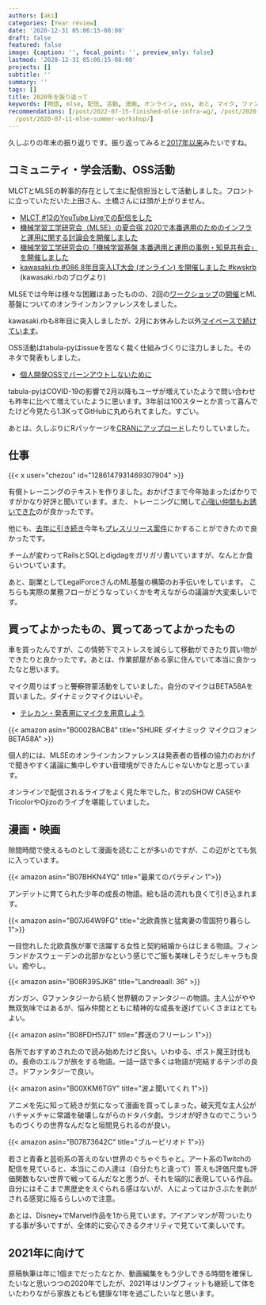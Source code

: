 ```yaml
---
authors: [aki]
categories: [Year review]
date: '2020-12-31 05:06:15-08:00'
draft: false
featured: false
image: {caption: '', focal_point: '', preview_only: false}
lastmod: '2020-12-31 05:06:15-08:00'
projects: []
subtitle: ''
summary: ''
tags: []
title: 2020年を振り返って
keywords: [物語, mlse, 配信, 活動, 漫画, オンライン, oss, あと, マイク, ファンタジー]
recommendations: [/post/2022-07-15-finished-mlse-infra-wg/, /post/2020-11-10-mlse-conference/,
  /post/2020-07-11-mlse-summer-workshop/]
---
```


久しぶりの年末の振り返りです。振り返ってみると[2017年以来](https://chezo.uno/post/2017-12-31_2017-c4901627b12d/)みたいですね。

## コミュニティ・学会活動、OSS活動

MLCTとMLSEの幹事的存在として主に配信担当として活動しました。フロントに立っていただいた上田さん、土橋さんには頭が上がりません。

- [MLCT #12のYouTube Liveでの配信をした](https://chezo.uno/post/google-meet%E3%81%A8youtube-live%E3%81%A6%E3%82%AA%E3%83%B3%E3%83%A9%E3%82%A4%E3%83%B3%E3%83%9F%E3%83%BC%E3%83%88%E3%82%A2%E3%83%83%E3%83%95%E3%81%AE%E9%85%8D%E4%BF%A1%E3%82%92%E3%81%97%E3%81%9F/)
- [機械学習工学研究会（MLSE）の夏合宿 2020で本番適用のためのインフラと運用に関する討論会を開催しました](https://chezo.uno/post/2020-07-11-mlse-summer-workshop/)
- [機械学習工学研究会の「機械学習基盤 本番適用と運用の事例・知見共有会」を開催しました](https://chezo.uno/post/2020-11-10-mlse-conference/)
- [kawasaki.rb #086 8年目突入LT大会 (オンライン) を開催しました #kwskrb](https://medium.com/kawasakirb/kawasaki-rb-086-8%E5%B9%B4%E7%9B%AE%E7%AA%81%E5%85%A5lt%E5%A4%A7%E4%BC%9A-%E3%82%AA%E3%83%B3%E3%83%A9%E3%82%A4%E3%83%B3-%E3%82%92%E9%96%8B%E5%82%AC%E3%81%97%E3%81%BE%E3%81%97%E3%81%9F-1643e72c312a) (kawasaki.rbのブログより)

MLSEでは今年は様々な困難はあったものの、2回の[ワークショップ](https://mlxse.connpass.com/event/159961/)の[開催](https://mlxse.connpass.com/event/175970/)とML基盤についてのオンラインカンファレンスをしました。

kawasaki.rbも8年目に突入しましたが、2月にお休みした以外[マイペースで続けています](https://kawasakirb.connpass.com/)。

OSS活動はtabula-pyはissueを苦なく裁く仕組みづくりに注力しました。そのネタで発表もしました。
- [個人開発OSSでバーンアウトしないために](https://docs.google.com/presentation/d/1cIIH-ueijt-fUzgLklaHaqXj0xpY0th5Q6ZJpLoFl3g/view#slide=id.gc6f73a04f_0_0)

tabula-pyはCOVID-19の影響で2月以降もユーザが増えていたようで問い合わせも昨年に比べて増えていたように思います。3年前は100スターとか言って喜んでたけど今見たら1.3KってGitHubに丸められてました。すごい。

あとは、久しぶりにRパッケージを[CRANにアップロード](https://cran.r-project.org/web/packages/RTD/index.html)したりしていました。


## 仕事

{{< x user="chezou" id="1286147931469307904" >}}

有償トレーニングのテキストを作りました。おかげさまで今年始まったばかりですがかなり好評と聞いています。また、トレーニングに関して[心強い仲間もお誘いできた](https://twitter.com/kernel023)のが良かったです。

他にも、[去年に引き続き](https://www.treasuredata.co.jp/press_release_jp/20190926_treasure_boxes/)今年も[プレスリリース案件](https://www.treasuredata.co.jp/press_release_jp/20201022_treasureinsights/)にかすることができたので良かったです。

チームが変わってRailsとSQLとdigdagをガリガリ書いていますが、なんとか食らいついています。

あと、副業としてLegalForceさんのML基盤の構築のお手伝いをしています。
こちらも実際の業務フローがどうなっていくかを考えながらの議論が大変楽しいです。

## 買ってよかったもの、買ってあってよかったもの

車を買ったんですが、この情勢下でストレスを減らして移動ができたり買い物ができたりと良かったです。あとは、作業部屋がある家に住んでいて本当に良かったなと思います。

マイク周りはずっと<del>警察</del>啓蒙活動をしていました。自分のマイクはBETA58Aを買いました。ダイナミックマイクはいいぞ。
- [テレカン・発表用にマイクを用意しよう](https://memo.chezo.uno/92e4808fc7134f01b51b995ce501c9cd)

{{< amazon asin="B0002BACB4" title="SHURE ダイナミック マイクロフォン BETA58A" >}}

個人的には、MLSEのオンラインカンファレンスは発表者の皆様の協力のおかげで聞きやすく議論に集中しやすい音環境ができたんじゃないかなと思っています。

オンラインで配信されるライブをよく見た年でした。B'zのSHOW CASEやTricolorやOjizoのライブを堪能していました。

## 漫画・映画

隙間時間で使えるものとして漫画を読むことが多いのですが、この辺がとても気に入っています。

{{< amazon asin="B07BHKN4YQ" title="最果てのパラディン 1">}}

アンデットに育てられた少年の成長の物語。絵も話の流れも良くて引き込まれます。

{{< amazon asin="B07J64W9FG" title="北欧貴族と猛禽妻の雪国狩り暮らし 1">}}

一目惚れした北欧貴族が軍で活躍する女性と契約結婚からはじまる物語。フィンランドかスウェーデンの北部かなという感じでご飯も美味しそうだしキャラも良い。癒やし。

{{< amazon asin="B08R39SJK8" title="Landreaall: 36" >}}

ガンガン、Gファンタジーから続く世界観のファンタジーの物語。主人公がやや無双気味ではあるが、悩み仲間とともに精神的な成長を遂げていくさまはとてもよい。

{{< amazon asin="B08FDH57JT" title="葬送のフリーレン 1">}}

各所でおすすめされたので読み始めたけど良い。いわゆる、ポスト魔王討伐もの。長命のエルフが旅をする物語。一話一話で多くは物語が完結するテンポの良さ。ドファンタジーで良い。

{{< amazon asin="B00XKM6TGY" title="波よ聞いてくれ 1">}}

アニメを先に知って続きが気になって漫画を買ってしまった。破天荒な主人公がハチャメチャに常識を破壊しながらのドタバタ劇。ラジオが好きなのでこういうものづくりの世界なんだなと垣間見られるのが良い。

{{< amazon asin="B07873642C" title="ブルーピリオド 1">}}

若さと青春と芸術系の答えのない世界のぐちゃぐちゃと。アート系のTwitchの配信を見ていると、本当にこの人達は（自分たちと違って）答えも評価尺度も評価関数もない世界で戦ってるんだなと思うが、それを端的に表現している作品。自分にはそこまで黒歴史をえぐられる感はないが、人によってはかさぶたを剥がされる感覚に陥るらしいので注意。

あとは、Disney+でMarvel作品を1から見ています。アイアンマンが苛ついたりする事が多いですが、全体的に安心できるクオリティで見ていて楽しいです。

## 2021年に向けて

原稿執筆は年に1個までだったなとか、動画編集をもう少しできる時間を確保したいなと思いつつの2020年でしたが、2021年はリングフィットも継続して体をいたわりながら家族ともども健康な1年を過ごしたいなと思います。